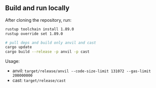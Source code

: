 ## Build and run locally

After cloning the repository, run:

```bash
rustup toolchain install 1.89.0
rustup override set 1.89.0

# pull deps and build only anvil and cast
cargo update
cargo build --release -p anvil -p cast
```

Usage:

- anvil: `target/release/anvil --code-size-limit 131072 --gas-limit 200000000`
- cast: `target/release/cast`


